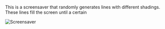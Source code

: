 This is a screensaver that randomly generates lines with different shadings. These lines fill the screen until a certain 

![Screensaver](https://Cosmaniac.github.io/Portfolio_2017-2018/Screensaver/Screen.png)
